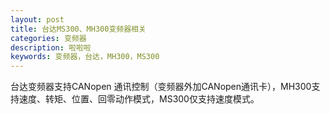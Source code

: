 ```yaml
---
layout: post
title: 台达MS300、MH300变频器相关
categories: 变频器
description: 啦啦啦
keywords: 变频器，台达，MH300，MS300
---
```

台达变频器支持CANopen 通讯控制（变频器外加CANopen通讯卡），MH300支持速度、转矩、位置、回零动作模式，MS300仅支持速度模式。
